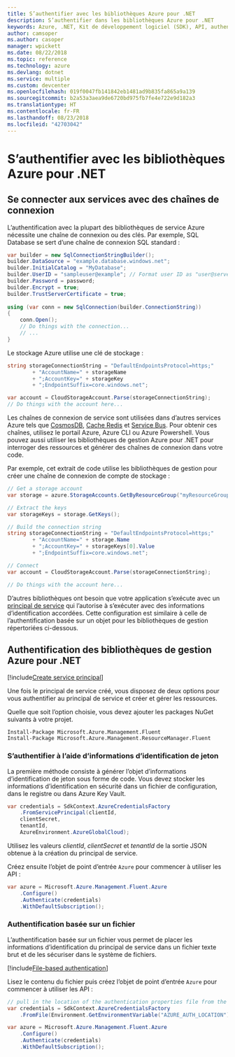 ```yaml
---
title: S’authentifier avec les bibliothèques Azure pour .NET
description: S’authentifier dans les bibliothèques Azure pour .NET
keywords: Azure, .NET, Kit de développement logiciel (SDK), API, authentification, Active Directory, principal du service
author: camsoper
ms.author: casoper
manager: wpickett
ms.date: 08/22/2018
ms.topic: reference
ms.technology: azure
ms.devlang: dotnet
ms.service: multiple
ms.custom: devcenter
ms.openlocfilehash: 019f0047fb141842eb1481ad9b835fa865a9a139
ms.sourcegitcommit: b2a53a3aea9de6720bd975fb7fe4e722e9d182a3
ms.translationtype: HT
ms.contentlocale: fr-FR
ms.lasthandoff: 08/23/2018
ms.locfileid: "42703042"
---
```

# <a name="authenticate-with-the-azure-libraries-for-net"></a>S’authentifier avec les bibliothèques Azure pour .NET

## <a name="connect-to-services-with-connection-strings"></a>Se connecter aux services avec des chaînes de connexion

L’authentification avec la plupart des bibliothèques de service Azure nécessite une chaîne de connexion ou des clés. Par exemple, SQL Database se sert d’une chaîne de connexion SQL standard :

```csharp
var builder = new SqlConnectionStringBuilder();
builder.DataSource = "example.database.windows.net";
builder.InitialCatalog = "MyDatabase";
builder.UserID = "sampleuser@example"; // Format user ID as "user@server"
builder.Password = password;
builder.Encrypt = true;
builder.TrustServerCertificate = true;
                
using (var conn = new SqlConnection(builder.ConnectionString))
{
    conn.Open();
    // Do things with the connection...
    // ...
}
```

Le stockage Azure utilise une clé de stockage :

```csharp
string storageConnectionString = "DefaultEndpointsProtocol=https;"
        + "AccountName=" + storageName
        + ";AccountKey=" + storageKey
        + ";EndpointSuffix=core.windows.net";

var account = CloudStorageAccount.Parse(storageConnectionString);
// Do things with the account here...
```

Les chaînes de connexion de service sont utilisées dans d’autres services Azure tels que [CosmosDB](/azure/documentdb/documentdb-dotnet-application#a-nametoc395637769astep-5-wiring-up-azure-cosmos-db), [Cache Redis](/azure/redis-cache/cache-dotnet-how-to-use-azure-redis-cache) et [Service Bus](/azure/service-bus-messaging/service-bus-dotnet-get-started-with-queues). Pour obtenir ces chaînes, utilisez le portail Azure, Azure CLI ou Azure Powershell.  Vous pouvez aussi utiliser les bibliothèques de gestion Azure pour .NET pour interroger des ressources et générer des chaînes de connexion dans votre code. 

Par exemple, cet extrait de code utilise les bibliothèques de gestion pour créer une chaîne de connexion de compte de stockage :

```csharp
// Get a storage account
var storage = azure.StorageAccounts.GetByResourceGroup("myResourceGroup", "myStorageAccount");

// Extract the keys
var storageKeys = storage.GetKeys();

// Build the connection string
string storageConnectionString = "DefaultEndpointsProtocol=https;"
        + "AccountName=" + storage.Name
        + ";AccountKey=" + storageKeys[0].Value
        + ";EndpointSuffix=core.windows.net";

// Connect
var account = CloudStorageAccount.Parse(storageConnectionString);

// Do things with the account here...
```

D’autres bibliothèques ont besoin que votre application s’exécute avec un [principal de service](https://docs.microsoft.com/azure/active-directory/develop/active-directory-application-objects) qui l’autorise à s’exécuter avec des informations d’identification accordées. Cette configuration est similaire à celle de l’authentification basée sur un objet pour les bibliothèques de gestion répertoriées ci-dessous.

## <a name="mgmt-auth"></a>Authentification des bibliothèques de gestion Azure pour .NET

[!include[Create service principal](includes/create-sp.md)]

Une fois le principal de service créé, vous disposez de deux options pour vous authentifier au principal de service et créer et gérer les ressources.

Quelle que soit l’option choisie, vous devez ajouter les packages NuGet suivants à votre projet.

```
Install-Package Microsoft.Azure.Management.Fluent
Install-Package Microsoft.Azure.Management.ResourceManager.Fluent
```

### <a name="authenticate-with-token-credentials"></a>S’authentifier à l’aide d’informations d’identification de jeton

La première méthode consiste à générer l’objet d’informations d’identification de jeton sous forme de code.  Vous devez stocker les informations d’identification en sécurité dans un fichier de configuration, dans le registre ou dans Azure Key Vault.

```csharp
var credentials = SdkContext.AzureCredentialsFactory
    .FromServicePrincipal(clientId,
    clientSecret,
    tenantId, 
    AzureEnvironment.AzureGlobalCloud);
```

Utilisez les valeurs *clientId*, *clientSecret* et *tenantId* de la sortie JSON obtenue à la création du principal de service.

Créez ensuite l’objet de point d’entrée `Azure` pour commencer à utiliser les API :

```csharp
var azure = Microsoft.Azure.Management.Fluent.Azure
    .Configure()
    .Authenticate(credentials)
    .WithDefaultSubscription();
```

### <a name="mgmt-file"></a>Authentification basée sur un fichier

L’authentification basée sur un fichier vous permet de placer les informations d’identification du principal de service dans un fichier texte brut et de les sécuriser dans le système de fichiers.

[!include[File-based authentication](includes/file-based-auth.md)]

Lisez le contenu du fichier puis créez l’objet de point d’entrée `Azure` pour commencer à utiliser les API :

```csharp
// pull in the location of the authentication properties file from the environment 
var credentials = SdkContext.AzureCredentialsFactory
    .FromFile(Environment.GetEnvironmentVariable("AZURE_AUTH_LOCATION"));

var azure = Microsoft.Azure.Management.Fluent.Azure
    .Configure()
    .Authenticate(credentials)
    .WithDefaultSubscription();
```
